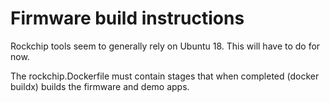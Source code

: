 # Firmware build instructions

Rockchip tools seem to generally rely on Ubuntu 18. This will have to do for now.

The rockchip.Dockerfile must contain stages that when completed (docker buildx) builds the firmware and demo apps.
